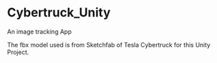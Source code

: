 # Cybertruck_Unity
An image tracking App

The fbx model used is from Sketchfab of Tesla Cybertruck for this Unity Project.
